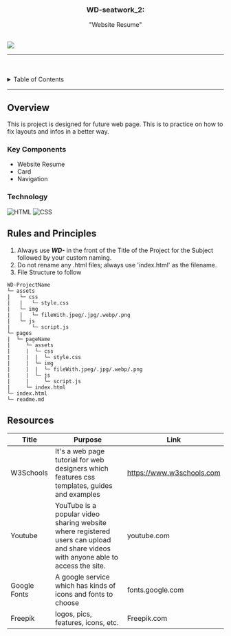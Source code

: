 
<a name="readme-top">

<br/>

<br />
<div align="center">
  <a href="https://github.com/Bea3Ines/">
  <a href="https://github.com/Bea3Ines/WD-Seatwork_2.git">
  <!-- TODO: If you want to add logo or banner you can add it here -->
    <!--img src="./assets/img/" alt="Nyebe" width="130" height="100">-->
  </a>
<!-- TODO: Change Title to the name of the title of your Project -->
  <h3 align="center">WD-seatwork_2:</h3>
</div>
<!-- TODO: Make a short description -->
<div align="center">
  "Website Resume"
</div>

<br />

<!-- TODO: Change the zyx-0314 into your github username  -->
<!-- TODO: Change the WD-Template-Project into the same name of your folder -->
![](https://visit-counter.vercel.app/counter.png?page=zyx-0314/WD-Seatwork_2)

---

<br />
<br />

<!-- TODO: If you want to add more layers for your readme -->
<details>
  <summary>Table of Contents</summary>
  <ol>
    <li>
      <a href="#overview">Overview</a>
      <ol>
        <li>
          <a href="#key-components">Key Components</a>
        </li>
        <li>
          <a href="#technology">Technology</a>
        </li>
      </ol>
    </li>
    <li>
      <a href="#rules-and-principles">Rules and Principles</a>
    </li>
    <li>
      <a href="#resources">Resources</a>
    </li>
  </ol>
</details>

---

## Overview
This is project is designed for future web page. This is to practice on how to fix layouts and infos in a better way.
<!-- TODO: To be changed -->
<!-- The following are just sample -->
<!--Description of the project in details.

Guiding Question:
- What is the project
- Whats the purpose
- What are key components
- What technology used and how it is used-->

### Key Components
<!-- TODO: List of Key Components -->
<!-- The following are just sample -->
- Website Resume
- Card
- Navigation 

### Technology
<!-- TODO: List of Technology Used -->
![HTML](https://img.shields.io/badge/HTML-E34F26?style=for-the-badge&logo=html5&logoColor=white)
![CSS](https://img.shields.io/badge/CSS-1572B6?style=for-the-badge&logo=css3&logoColor=white)


## Rules and Principles
1. Always use ***WD-*** in the front of the Title of the Project for the Subject followed by your custom naming.
2. Do not rename any .html files; always use 'index.html' as the filename.
3. File Structure to follow

```
WD-ProjectName
└─ assets
|   └─ css
|   |   └─ style.css
|   └─ img
|   |   └─ fileWith.jpeg/.jpg/.webp/.png
|   └─ js
|       └─ script.js
└─ pages
|  └─ pageName
|     └─ assets
|     |  └─ css
|     |  |  └─ style.css
|     |  └─ img
|     |  |  └─ fileWith.jpeg/.jpg/.webp/.png
|     |  └─ js
|     |     └─ script.js
|     └─ index.html
└─ index.html
└─ readme.md
```

## Resources

<!-- TODO: Add References -->
| Title | Purpose | Link |
|-|-|-|
| W3Schools | It's a web page tutorial for web designers which features css templates, guides and examples | https://www.w3schools.com |
| Youtube | YouTube is a popular video sharing website where registered users can upload and share videos with anyone able to access the site. | youtube.com |
| Google Fonts | A google service which has kinds of icons and fonts to choose | fonts.google.com |
| Freepik	| logos, pics, features, icons, etc. | Freepik.com |
